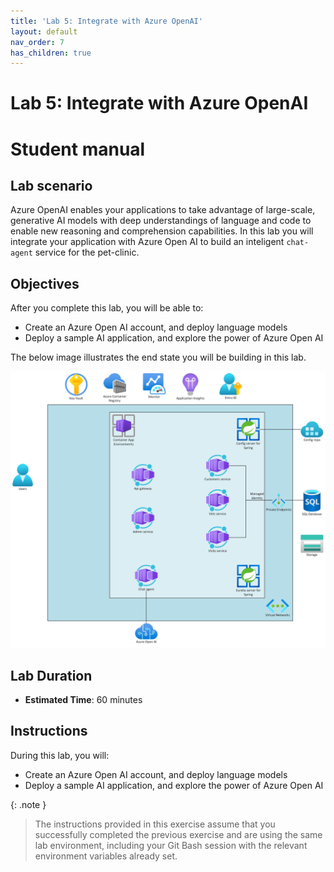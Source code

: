 ```yaml
---
title: 'Lab 5: Integrate with Azure OpenAI'
layout: default
nav_order: 7
has_children: true
---
```


# Lab 5: Integrate with Azure OpenAI

# Student manual

## Lab scenario

Azure OpenAI enables your applications to take advantage of large-scale, generative AI models with deep understandings of language and code to enable new reasoning and comprehension capabilities. In this lab you will integrate your application with Azure Open AI to build an inteligent `chat-agent` service for the pet-clinic.

## Objectives

After you complete this lab, you will be able to:

- Create an Azure Open AI account, and deploy language models
- Deploy a sample AI application, and explore the power of Azure Open AI 

The below image illustrates the end state you will be building in this lab.

![lab 5 overview](../../images/acalab-ai.png)

## Lab Duration

- **Estimated Time**: 60 minutes

## Instructions

During this lab, you will:

- Create an Azure Open AI account, and deploy language models
- Deploy a sample AI application, and explore the power of Azure Open AI 

{: .note }
> The instructions provided in this exercise assume that you successfully completed the previous exercise and are using the same lab environment, including your Git Bash session with the relevant environment variables already set.
